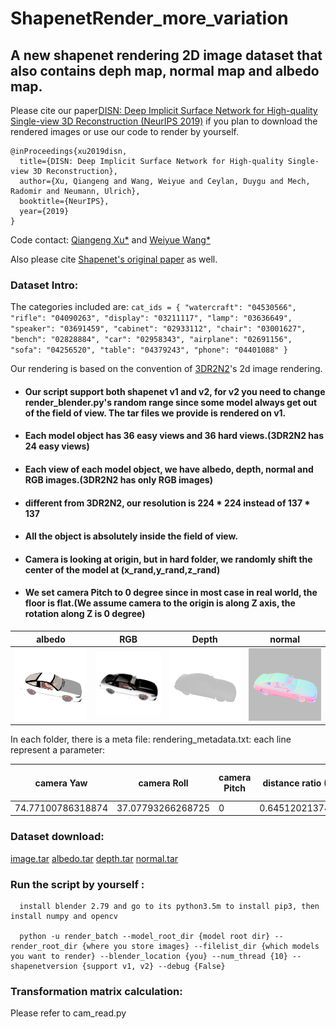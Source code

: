 # ShapenetRender_more_variation

## A new shapenet rendering 2D image dataset that also contains deph map, normal map and albedo map.

Please cite our paper[DISN: Deep Implicit Surface Network for High-quality Single-view 3D Reconstruction (NeurIPS 2019)](https://arxiv.org/abs/1905.10711) if you plan to download the rendered images or use our code to render by yourself.

``` 
@inProceedings{xu2019disn,
  title={DISN: Deep Implicit Surface Network for High-quality Single-view 3D Reconstruction},
  author={Xu, Qiangeng and Wang, Weiyue and Ceylan, Duygu and Mech, Radomir and Neumann, Ulrich},
  booktitle={NeurIPS},
  year={2019}
}
``` 
Code contact: [Qiangeng Xu*](https://xharlie.github.io/) and [Weiyue Wang*](https://weiyuewang.github.io/)

Also please cite [Shapenet's original paper](https://arxiv.org/abs/1512.03012) as well.

### Dataset Intro:
 The categories included are: 
    ```cat_ids = {
        "watercraft": "04530566",
        "rifle": "04090263",
        "display": "03211117",
        "lamp": "03636649",
        "speaker": "03691459",
        "cabinet": "02933112",
        "chair": "03001627",
        "bench": "02828884",
        "car": "02958343",
        "airplane": "02691156",
        "sofa": "04256520",
        "table": "04379243",
        "phone": "04401088"
        }
    ```
    
Our rendering is based on the convention of [3DR2N2](https://arxiv.org/abs/1604.00449)'s 2d image rendering.
 
 * #### Our script support both shapenet v1 and v2, for v2 you need to change render_blender.py's random range since some model always get out of the field of view. The tar files we provide is rendered on v1.
 * #### Each model object has 36 easy views and 36 hard views.(3DR2N2 has 24 easy views)
 * #### Each view of each model object, we have albedo, depth, normal and RGB images.(3DR2N2 has only RGB images)
 * #### different from 3DR2N2, our resolution is 224 * 224 instead of 137 * 137
 * #### All the object is absolutely inside the field of view.
 * #### Camera is looking at origin, but in hard folder, we randomly shift the center of the model at (x_rand,y_rand,z_rand)
 * #### We set camera Pitch to 0 degree since in most case in real world, the floor is flat.(We assume camera to the origin is along Z axis, the rotation along Z is 0 degree)
                                           
| albedo  | RGB  |  Depth | normal | 
|---|---|---|---|
| <img src="samples/albedo_1176dff7f0ec879719d740e0f6a9a113/hard/06.png" width="200px" />   | <img src="samples/image_1176dff7f0ec879719d740e0f6a9a113/hard/06.png"  width="200px"/>  | <img src="samples/depth_1176dff7f0ec879719d740e0f6a9a113/hard/06.png"  width="200px"/>  |  <img src="samples/normal_1176dff7f0ec879719d740e0f6a9a113/hard/06.png" width="200px" /> |
 
In each folder, there is a meta file: rendering_metadata.txt:
each line represent a parameter:

| camera Yaw | camera Roll |  camera Pitch | distance ratio (0 to 1) | Focal length in mm | Sensor size in mm | max real distance | x_rand | y_rand | z_rand |
|---|---|---|---|---|---|---|---|---|---|
|74.77100786318874|37.07793266268725|0|0.6451202137421064|35|32|1.75|-0.1529439091682434|-0.13056571781635284|0.0746786817908287| 

### Dataset download:
[image.tar](https://drive.google.com/file/d/1gwRviPb18vANDECAqeUqLBCvBTnfq7fo/view?usp=sharing)
[albedo.tar](https://drive.google.com/file/d/1sA21ywWjve2VXxqARhiWa109cq_1Ntv4/view?usp=sharing)
[depth.tar](https://drive.google.com/file/d/1IA9gYqK0K7oVXdRPQDdGitLArpexdfSI/view?usp=sharing)
[normal.tar](https://drive.google.com/file/d/1S0lOG3Id_e2FwXwMf4AMp7-xBfVsVk7Z/view?usp=sharing)

### Run the script by yourself :
```
  install blender 2.79 and go to its python3.5m to install pip3, then install numpy and opencv
  
  python -u render_batch --model_root_dir {model root dir} --render_root_dir {where you store images} --filelist_dir {which models you want to render} --blender_location {you} --num_thread {10} --shapenetversion {support v1, v2} --debug {False}
```

### Transformation matrix calculation:
Please refer to cam_read.py
